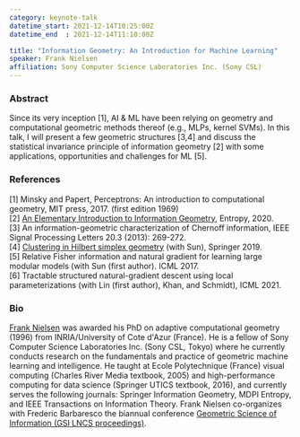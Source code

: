 ```yaml
---
category: keynote-talk
datetime_start: 2021-12-14T10:25:00Z
datetime_end  : 2021-12-14T11:10:00Z

title: "Information Geometry: An Introduction for Machine Learning"
speaker: Frank Nielsen
affiliation: Sony Computer Science Laboratories Inc. (Sony CSL)
---
```


### Abstract

Since its very inception [1], AI & ML have been relying on geometry and computational geometric methods thereof (e.g., MLPs, kernel SVMs).
In this talk, I will present a few geometric structures [3,4] and discuss the statistical invariance principle of information geometry [2] with some applications, opportunities and challenges for ML [5].

### References

[1] Minsky and Papert, Perceptrons: An introduction to computational geometry, MIT press, 2017. (first edition 1969)  
[2] [An Elementary Introduction to Information Geometry](https://www.mdpi.com/1099-4300/22/10/1100), Entropy, 2020.  
[3] An information-geometric characterization of Chernoff information, IEEE Signal Processing Letters 20.3 (2013): 269-272.  
[4] [Clustering in Hilbert simplex geometry](https://franknielsen.github.io/HSG/) (with Sun), Springer 2019.  
[5] Relative Fisher information and natural gradient for learning large modular models (with Sun (first author). ICML 2017.  
[6] Tractable structured natural-gradient descent using local parameterizations (with Lin (first author), Khan, and Schmidt), ICML 2021.

### Bio

[Frank Nielsen](https://franknielsen.github.io/) was awarded his PhD on adaptive computational geometry (1996) from INRIA/University of Cote d'Azur (France).
He is a fellow of Sony Computer Science Laboratories Inc. (Sony CSL, Tokyo) where he currently conducts research on the fundamentals and practice of geometric machine learning and intelligence.
He taught at Ecole Polytechnique (France) visual computing (Charles River Media textbook, 2005) and high-performance computing for data science (Springer UTICS textbook, 2016),
and currently serves the following journals: Springer Information Geometry, MDPI Entropy, and IEEE Transactions on Information Theory.
Frank Nielsen co-organizes with Frederic Barbaresco the biannual conference [Geometric Science of Information (GSI LNCS proceedings)](https://franknielsen.github.io/GSI/).
